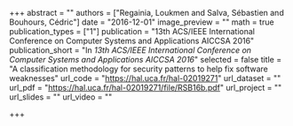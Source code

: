 +++
abstract = ""
authors = ["Regainia, Loukmen and Salva, Sébastien and Bouhours, Cédric"]
date = "2016-12-01"
image_preview = ""
math = true
publication_types = ["1"]
publication = "13th ACS/IEEE International Conference on Computer Systems and Applications AICCSA 2016"
publication_short = "In *13th ACS/IEEE International Conference on Computer Systems and Applications AICCSA 2016*"
selected = false
title = "A classification methodology for security patterns to help fix software weaknesses"
url_code = "https://hal.uca.fr/hal-02019271"
url_dataset = ""
url_pdf = "https://hal.uca.fr/hal-02019271/file/RSB16b.pdf"
url_project = ""
url_slides = ""
url_video = ""

+++
